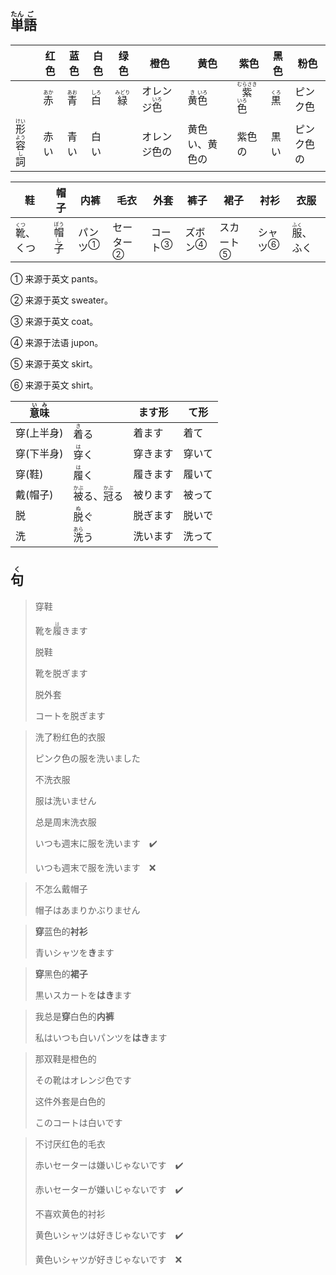 ## <ruby>単<rt>たん</rt>語<rt>ご</rt></ruby>

|                                                  | 红色                        | 蓝色                        | 白色                        | 绿色                         | 橙色                            | 黄色                                                         | 紫色                                                   | 黑色                        | 粉色    |
| ------------------------------------------------ | ------------------------- | ------------------------- | ------------------------- | -------------------------- | ----------------------------- | ---------------------------------------------------------- | ---------------------------------------------------- | ------------------------- | ----- |
|                                                  | <ruby>赤<rt>あか</rt></ruby> | <ruby>青<rt>あお</rt></ruby> | <ruby>白<rt>しろ</rt></ruby> | <ruby>緑<rt>みどり</rt></ruby> | オレンジ<ruby>色<rt>いろ</rt></ruby> | <ruby><rb>黄</rb><rt>き</rt></ruby><ruby>色<rt>いろ</rt></ruby> | <ruby>紫<rt>むらさき</rt></ruby><ruby>色<rt>いろ</rt></ruby> | <ruby>黒<rt>くろ</rt></ruby> | ピンク色  |
| <ruby>形<rt>けい</rt>容<rt>よう</rt>詞<rt>し</rt></ruby> | 赤い                        | 青い                        | 白い                        |                            | オレンジ色の                        | 黄色い、黄色の                                                    | 紫色の                                                  | 黒い                        | ピンク色の |

| 鞋                            | 帽子                                   | 内裤                     | 毛衣                      | 外套                     | 裤子                     | 裙子                      | 衬衫                     | 衣服                           |
| ---------------------------- | ------------------------------------ | ---------------------- | ----------------------- | ---------------------- | ---------------------- | ----------------------- | ---------------------- | ---------------------------- |
| <ruby>靴<rt>くつ</rt></ruby>、くつ | <ruby>帽<rt>ぼう</rt>子<rt>し</rt></ruby> | <a>パンツ</a><sup>①</sup> | <a>セーター</a><sup>②</sup> | <a>コート</a><sup>③</sup> | <a>ズボン</a><sup>④</sup> | <a>スカート</a><sup>⑤</sup> | <a>シャツ</a><sup>⑥</sup> | <ruby>服<rt>ふく</rt></ruby>、ふく |

① 来源于英文 pants。

② 来源于英文 sweater。

③ 来源于英文 coat。

④ 来源于法语 jupon。

⑤ 来源于英文 skirt。

⑥ 来源于英文 shirt。

| <ruby>意<rt>い</rt>味<rt>み</rt></ruby> |                                                              | ます形   | て形   |
| --------------------------------------- | ------------------------------------------------------------ | -------- | ------ |
| 穿(上半身)                              | <ruby>着<rt>き</rt>る</ruby>                                 | 着ます   | 着て   |
| 穿(下半身)                              | <ruby>穿<rt>は</rt>く</ruby>                                 | 穿きます | 穿いて |
| 穿(鞋)                                  | <ruby>履<rt>は</rt>く</ruby>                                 | 履きます | 履いて |
| 戴(帽子)                                | <ruby>被<rt>かぶ</rt>る</ruby>、<ruby>冠<rt>かぶ</rt>る</ruby> | 被ります | 被って |
| 脱                                      | <ruby>脱<rt>ぬ</rt>ぐ</ruby>                                 | 脱ぎます | 脱いで |
| 洗                                      | <ruby>洗<rt>あら</rt>う</ruby>                               | 洗います | 洗って |





## <ruby>句<rt>く</rt></ruby>

> 穿鞋
> 
> 靴を<ruby>履<rt>は</rt>き</ruby>ます
> 
> 脱鞋
> 
> 靴を脱ぎます
> 
> 脱外套
> 
> コートを脱ぎます

> 洗了粉红色的衣服
>
> ピンク色の服を洗いました
>
> 不洗衣服
>
> 服は洗いません
>
> 总是周末洗衣服
>
> いつも週末に服を洗います️　✔️　
>
> いつも週末で服を洗います　❌

> 不怎么戴帽子
> 
> 帽子はあまりかぶりません

> **穿**蓝色的**衬衫**
> 
> 青いシャツを**き**ます

> **穿**黑色的**裙子**
> 
> 黒いスカートを**はき**ます

> 我总是**穿**白色的**内裤**
> 
> 私はいつも白いパンツを**はき**ます

> 那双鞋是橙色的
> 
> その靴はオレンジ色です
> 
> 这件外套是白色的
> 
> このコートは白いです

> 不讨厌红色的毛衣
> 
> 赤いセーターは嫌いじゃないです　✔️
> 
> 赤いセーターが嫌いじゃないです　✔️
> 
> 不喜欢黄色的衬衫
> 
> 黄色いシャツは好きじゃないです　✔️
> 
> 黄色いシャツが好きじゃないです　❌
